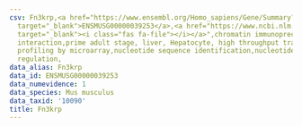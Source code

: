 ```yaml
---
csv: Fn3krp,<a href="https://www.ensembl.org/Homo_sapiens/Gene/Summary?db=core;g=ENSMUSG00000039253"
  target="_blank">ENSMUSG00000039253</a>,<a href="https://www.ncbi.nlm.nih.gov/pubmed/23834426"
  target="_blank"><i class="fas fa-file"></i></a>",chromatin immunoprecipitation assay,direct
  interaction,prime adult stage, liver, Hepatocyte, high throughput transcription
  profiling by microarray,nucleotide sequence identification,nucleotide sequence identification,transcriptional
  regulation,
data_alias: Fn3krp
data_id: ENSMUSG00000039253
data_numevidence: 1
data_species: Mus musculus
data_taxid: '10090'
title: Fn3krp
---
```

